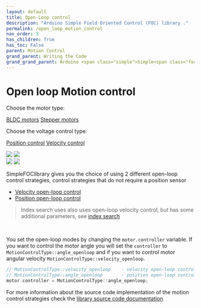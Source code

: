 ```yaml
---
layout: default
title: Open-Loop control
description: "Arduino Simple Field Oriented Control (FOC) library ."
permalink: /open_loop_motion_control
nav_order: 3
has_children: True
has_toc: False
parent: Motion Control
grand_parent: Writing the Code
grand_grand_parent: Arduino <span class="simple">Simple<span class="foc">FOC</span>library</span>
---
```

# Open loop Motion control 
Choose the motor type: 

<a href ="javascript:show('b','type');"  class="btn btn-type btn-b btn-primary">BLDC motors</a>
<a href ="javascript:show('s','type');" class="btn btn-type btn-s"> Stepper motors</a>

Choose the voltage control type: 

<a href ="javascript:show(0,'loop');" id="btn-0" class="btn btn-loop btn-primary">Position control</a>
<a href ="javascript:show(1,'loop');" id="btn-1" class="btn btn-loop">Velocity control</a>

<div class="type type-b">
<img class="loop loop-0 width80" src="extras/Images/openloop_0001_Layer 0.jpg"/>
<img class="loop loop-1 width80 hide" src="extras/Images/openloop_0000_Layer 2.jpg"/>

</div>
<div class="type type-s hide">

<img  class="loop width80 loop-0" src="extras/Images/open_loop_stepper_angle.jpg"/>
<img class="loop width80 loop-1 hide" src="extras/Images/open_loop_stepper_vel.jpg"/>

</div>

<span class="simple">Simple<span class="foc">FOC</span>library</span> gives you the choice of using 2 different open-loop control strategies, control strategies that do not require a position sensor
- [Velocity open-loop control](velocity_openloop)
- [Position open-loop control](angle_openloop)

<blockquote class="info"> Index search uses also uses open-loop velocity control, but has some additional parameters, see <a href="index_search_loop">index search</a></blockquote><br>


You set the open-loop modes by changing the `motor.controller` variable. If you want to control the motor angle you will set the `controller` to `MotionControlType::angle_openloop` and if you want to control motor angular velocity `MotionControlType::velocity_openloop`. 
```cpp
// MotionControlType::velocity_openloop    - velocity open-loop control
// MotionControlType::angle_openloop       - position open-loop control
motor.controller = MotionControlType::angle_openloop;
```

For more information about the source code implementation of the motion control strategies check the [library source code documentation](motion_control_implementation)